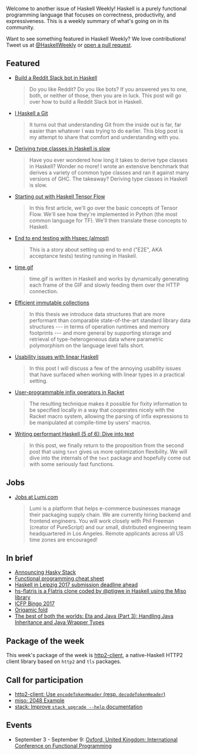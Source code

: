 Welcome to another issue of Haskell Weekly!
Haskell is a purely functional programming language that focuses on correctness, productivity, and expressiveness.
This is a weekly summary of what's going on in its community.

Want to see something featured in Haskell Weekly?
We love contributions!
Tweet us at [@HaskellWeekly](https://twitter.com/haskellweekly) or [open a pull request](https://github.com/haskellweekly/haskellweekly.github.io).

## Featured

-   [Build a Reddit Slack bot in Haskell](https://www.twilio.com/blog/2017/08/build-a-reddit-slack-bot-in-haskell.html)

    > Do you like Reddit? Do you like bots? If you answered yes to one, both, or neither of those, then you are in luck. This post will go over how to build a Reddit Slack bot in Haskell.

-   [I Haskell a Git](http://vaibhavsagar.com/blog/2017/08/13/i-haskell-a-git/)

    > It turns out that understanding Git from the inside out is far, far easier than whatever I was trying to do earlier. This blog post is my attempt to share that comfort and understanding with you.

-   [Deriving type classes in Haskell is slow](http://taylor.fausak.me/2017/08/09/deriving-type-classes-in-haskell-is-slow/)

    > Have you ever wondered how long it takes to derive type classes in Haskell? Wonder no more! I wrote an extensive benchmark that derives a variety of common type classes and ran it against many versions of GHC. The takeaway? Deriving type classes in Haskell is slow.

-   [Starting out with Haskell Tensor Flow](https://mmhaskell.com/blog/2017/8/14/starting-out-with-haskell-tensor-flow)

    > In this first article, we'll go over the basic concepts of Tensor Flow. We'll see how they're implemented in Python (the most common language for TF). We'll then translate these concepts to Haskell.

-   [End to end testing with Hspec (almost)](https://vadosware.io/post/end-to-end-testing-with-hspec-almost/)

    > This is a story about setting up end to end ("E2E", AKA acceptance tests) testing running in Haskell.

-   [time.gif](https://hookrace.net/blog/time.gif/)

    > time.gif is written in Haskell and works by dynamically generating each frame of the GIF and slowly feeding them over the HTTP connection.

-   [Efficient immutable collections](https://michael.steindorfer.name/publications/phd-thesis-efficient-immutable-collections.pdf)

    > In this thesis we introduce data structures that are more performant than comparable state-of-the-art standard library data structures --- in terms of operation runtimes and memory footprints --- and more general by supporting storage and retrieval of type-heterogeneous data where parametric polymorphism on the language level falls short.

-   [Usability issues with linear Haskell](https://m0ar.github.io/safe-streaming/2017/08/11/usability-implications-of-linearity.html)

    > In this post I will discuss a few of the annoying usability issues that have surfaced when working with linear types in a practical setting.

-   [User-programmable infix operators in Racket](https://lexi-lambda.github.io/blog/2017/08/12/user-programmable-infix-operators-in-racket/)

    > The resulting technique makes it possible for fixity information to be specified locally in a way that cooperates nicely with the Racket macro system, allowing the parsing of infix expressions to be manipulated at compile-time by users' macros.

-   [Writing performant Haskell (5 of 6): Dive into text](https://jship.github.io/posts/2017-08-14-writing-performant-haskell-part-5.html)

    > In this post, we finally return to the proposition from the second post that using `text` gives us more optimization flexibility. We will dive into the internals of the `text` package and hopefully come out with some seriously fast functions.

## Jobs

-   [Jobs at Lumi.com](https://goo.gl/apJq4A)

    > Lumi is a platform that helps e-commerce businesses manage their packaging supply chain. We are currently hiring backend and frontend engineers. You will work closely with Phil Freeman (creator of PureScript) and our small, distributed engineering team headquartered in Los Angeles. Remote applicants across all US time zones are encouraged!

## In brief

-   [Announcing Hasky Stack](https://markkarpov.com/post/announcing-hasky-stack.html)
-   [Functional programming cheat sheet](https://blog.qfpl.io/posts/fp-cheat-sheet/)
-   [Haskell in Leipzig 2017 submission deadline ahead](https://jeltsch.wordpress.com/2017/08/14/haskell-in-leipzig-2017-submission-deadline-ahead/)
-   [hs-flatris is a Flatris clone coded by @ptigwe in Haskell using the Miso library](https://flatris.haskell-miso.org/)
-   [ICFP Bingo 2017](https://gergo.erdi.hu/projects/icfp-bingo-2017/)
-   [Origamic fold](https://gist.github.com/chrisdone/6b99d27f666aeea71cc532d2543a6901)
-   [The best of both the worlds: Eta and Java (Part 3): Handling Java Inheritance and Java Wrapper Types](https://blog.eta-lang.org/the-best-of-both-the-worlds-eta-and-java-part-3-4100a1e4b96d)

## Package of the week

This week's package of the week is [http2-client](https://github.com/lucasdicioccio/http2-client),
a native-Haskell HTTP2 client library based on `http2` and `tls` packages.

## Call for participation

-   [http2-client: Use `encodeTokenHeader` (resp. `decodeTokenHeader`)](https://github.com/lucasdicioccio/http2-client/issues/4)
-   [miso: 2048 Example](https://github.com/haskell-miso/miso/issues/246)
-   [stack: Improve `stack upgrade --help` documentation](https://github.com/commercialhaskell/stack/issues/3070)

## Events

-   September 3 - September 9: [Oxford, United Kingdom: International Conference on Functional Programming](http://conf.researchr.org/home/icfp-2017)
